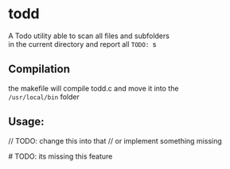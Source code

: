 # todd  
A Todo utility able to scan all files and subfolders  
in the current directory and report all `TODO: `s  

## Compilation
the makefile will compile todd.c and move it into the  
`/usr/local/bin` folder  

## Usage:
// TODO: change this into that
// or implement something missing

\# TODO: its missing this feature

